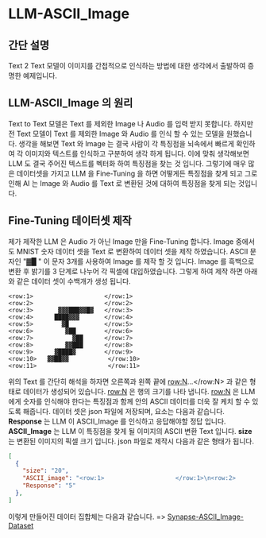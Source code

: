 # LLM-ASCII_Image

## 간단 설명
Text 2 Text 모델이 이미지를 간접적으로 인식하는 방법에 대한 생각에서 출발하여 증명한 예제입니다.

## LLM-ASCII_Image 의 원리
Text to Text 모델은 Text 를 제외한 Image 나 Audio 를 입력 받지 못합니다.
하지만 전 Text 모델이 Text 를 제외한 Image 와 Audio 를 인식 할 수 있는 모델을 원했습니다.
생각을 해보면 Text 와 Image 는 결국 사람이 각 특징점을 뇌속에서 빠르게 확인하여 각 이미지와 텍스트를 인식하고 구분하여 생각 하게 됩니다.
이에 맞춰 생각해보면 LLM 도 결국 주어진 텍스트를 벡터화 하여 특징점을 찾는 것 입니다.
그렇기에 매우 많은 데이터셋을 가지고 LLM 을 Fine-Tuning 을 하면 어떻게든 특징점을 찾게 되고 그로 인해 AI 는 Image 와 Audio 를 Text 로 변환된 것에 대하여 특징점을 찾게 되는 것입니다.

## Fine-Tuning 데이터셋 제작
제가 제작한 LLM 은 Audio 가 아닌 Image 만을 Fine-Tuning 합니다. Image 중에서도 MNIST 숫자 데이터 셋을 Text 로 변환하여 데이터 셋을 제작 하였습니다.
ASCII 문자인 "▓█ " 이 문자 3개를 사용하여 Image 를 제작 할 것 입니다. Image 를 흑백으로 변환 후 밝기를 3 단계로 나누어 각 픽셀에 대입하였습니다.
그렇게 하여 제작 하면 아래와 같은 데이터 셋이 수백개가 생성 됩니다.
```ASCII_Image
<row:1>                    </row:1>
<row:2>                    </row:2>
<row:3>       ▓▓▓███▓▓█▓   </row:3>
<row:4>      ████▓▓▓       </row:4>
<row:5>        ▓█          </row:5>
<row:6>         ▓██        </row:6>
<row:7>           ▓██      </row:7>
<row:8>         ▓▓███      </row:8>
<row:9>      ▓████▓        </row:9>
<row:10>   ▓▓██▓▓           </row:10>
<row:11>                    </row:11>
```
위의 Text 를 간단히 해석을 하자면 오른쪽과 왼쪽 끝에 <row:N>...</row:N> 과 같은 형태로 데이터가 생성되어 있습니다.
<row:N> 은 행의 크기를 나타 냅니다. <row:N> 은 LLM 에게 숫자를 인식해야 한다는 특징점과 함께 안의 ASCII 데이터를 더욱 잘 케치 할 수 있도록 해줍니다.
데이터 셋은 json 파일에 저장되며, 요소는 다음과 같습니다. 
**Response** 는 LLM 이 ASCII_Image 를 인식하고 응답해야할 정답 입니다.
**ASCII_Image** 는 LLM 이 특징점을 찾게 될 이미지의 ASCII 변환 Text 입니다.
**size** 는 변환된 이미지의 픽셀 크기 입니다.
json 파일로 제작시 다음과 같은 형태가 됩니다.
```json
[
  {
    "size": "20",
    "ASCII_image": "<row:1>                    </row:1>\n<row:2>                    </row:2>\n<row:3>       ▓▓▓███▓▓█▓   </row:3>\n<row:4>      ████▓▓▓       </row:4>\n<row:5>        ▓█          </row:5>\n<row:6>         ▓██        </row:6>\n<row:7>           ▓██      </row:7>\n<row:8>         ▓▓███      </row:8>\n<row:9>      ▓████▓        </row:9>\n<row:10>   ▓▓██▓▓           </row:10>\n<row:11>                    </row:11>\n",
    "Response": "5"
  },
]
```
이렇게 만들어진 데이터 집합체는 다음과 같습니다. => [Synapse-ASCII_Image-Dataset](https://huggingface.co/datasets/RstoneCommand/Synapse-ASCII_image_v01/blob/main/Synapse-ASCII_image_v02.json)

 
